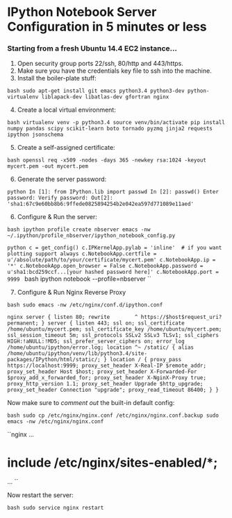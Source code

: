 # IPython Notebook Server Configuration in 5 minutes or less

### Starting from a fresh Ubuntu 14.4 EC2 instance...

1) Open security group ports 22/ssh, 80/http and 443/https.
2) Make sure you have the credentials key file to ssh into the machine.
3) Install the boiler-plate stuff:

``bash
sudo apt-get install git emacs python3.4 python3-dev python-virtualenv liblapack-dev libatlas-dev gfortran nginx
``

4) Create a local virtual environment:

``bash
virtualenv venv -p python3.4
source venv/bin/activate
pip install numpy pandas scipy scikit-learn boto tornado pyzmq jinja2 requests ipython jsonschema
``

5) Create a self-assigned certificate:

``bash
openssl req -x509 -nodes -days 365 -newkey rsa:1024 -keyout mycert.pem -out mycert.pem
``

6) Generate the server password:

``python
In [1]: from IPython.lib import passwd
In [2]: passwd()
Enter password:
Verify password:
Out[2]: 'sha1:67c9e60bb8b6:9ffede0825894254b2e042ea597d771089e11aed'
``

6) Configure & Run the server:

``bash
ipython profile create nbserver
emacs -nw ~/.ipython/profile_nbserver/ipython_notebook_config.py
``

``python
c = get_config()
c.IPKernelApp.pylab = 'inline'  # if you want plotting support always
c.NotebookApp.certfile = u'/absolute/path/to/your/certificate/mycert.pem'
c.NotebookApp.ip = '*'
c.NotebookApp.open_browser = False
c.NotebookApp.password = u'sha1:bcd259ccf...[your hashed password here]'
c.NotebookApp.port = 9999``
``
``bash
ipython notebook --profile=nbserver
``

7) Configure & Run Nginx Reverse Proxy

``bash
sudo emacs -nw /etc/nginx/conf.d/ipython.conf
``

``nginx
server {
    listen 80;
    rewrite        ^ https://$host$request_uri? permanent;
}
server {
    listen 443;
    ssl on;
    ssl_certificate /home/ubuntu/mycert.pem;
    ssl_certificate_key /home/ubuntu/mycert.pem;
    ssl_session_timeout 5m;
    ssl_protocols SSLv2 SSLv3 TLSv1;
    ssl_ciphers HIGH:!aNULL:!MD5;
    ssl_prefer_server_ciphers on;
    error_log /home/ubuntu/ipython/error.log;
    location ^~ /static/ {
        alias /home/ubuntu/ipython/venv/lib/python3.4/site-packages/IPython/html/static/;
    }
    location / {
        proxy_pass https://localhost:9999;
        proxy_set_header X-Real-IP $remote_addr;
        proxy_set_header Host $host;
        proxy_set_header X-Forwarded-For $proxy_add_x_forwarded_for;
        proxy_set_header X-NginX-Proxy true;
        proxy_http_version 1.1;
        proxy_set_header Upgrade $http_upgrade;
        proxy_set_header Connection "upgrade";
        proxy_read_timeout 86400;
    }
}
``

Now make sure to _comment out_ the built-in default config:

``bash
sudo cp /etc/nginx/nginx.conf /etc/nginx/nginx.conf.backup
sudo emacs -nw /etc/nginx/nginx.conf
``

``nginx
...
#       include /etc/nginx/sites-enabled/*;
...
``

Now restart the server:

``bash
sudo service nginx restart
``
 